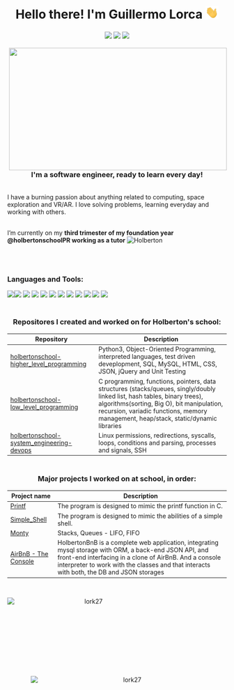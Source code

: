 <h1 align="center">Hello there! I'm Guillermo Lorca <img src="https://raw.githubusercontent.com/ABSphreak/ABSphreak/master/gifs/Hi.gif" width="30px"> </h1>
<h3 align="center"><a href="mailto:glorcalamadrid@gmail.com"><img src="https://img.shields.io/badge/EMAIL-red?style=for-the-badge"></a>
<a href="https://docs.google.com/document/d/1wvjYy02Inm4PZBOge_jW2cLoRVQUP5lo/edit?usp=sharing&ouid=103833059908245163410&rtpof=true&sd=true"><img src="https://img.shields.io/badge/RESUME-important?style=for-the-badge"></a>
<a href="https://www.linkedin.com/in/guillermo-lorca-lamadrid-a875abab/"><img src="https://img.shields.io/badge/LINKEDIN-blue?style=for-the-badge"></a>
</h3>
<img align="right" src="https://i.imgur.com/RfDPqJX.gif" width="500" height="281" />

<h3 align="center">I'm a software engineer, ready to learn every day!</h3>
<br />
I have a burning passion about anything related to computing, space exploration and VR/AR. I love solving problems, learning everyday and working with others.
<br />
<br />

I’m currently on my **third trimester of my foundation year @holbertonschoolPR working as a tutor**  <img src="https://blog.holbertonschool.com/wp-content/uploads/2019/04/avatar_profile.jpg" width="20" title="Holberton">

<br />
<br />
<h3 align="left">Languages and Tools:</h3>

<img src="https://img.shields.io/badge/-C -659ad2?style=flat&logo=c%2B%2B&"><img src="https://img.shields.io/badge/-Python-black?style=flat&logo=python"> 
<img src="https://img.shields.io/badge/-JavaScript-grey?style=flat&logo=javascript">
<img src="https://img.shields.io/badge/-MySQL-white?style=flat&logo=mysql">
<img src="http://img.shields.io/badge/-Git-F1502F?style=flat&logo=git&logoColor=FFFFFF">
<img src="http://img.shields.io/badge/-Github-000000?style=flat&logo=github&logoColor=FFFFFF">
<img src="http://img.shields.io/badge/-VScode-007ACC?style=flat&logo=VISUALSTUDIOCODE">
<img src="http://img.shields.io/badge/-React-purple?style=flat&logo=REACT">
<img src="http://img.shields.io/badge/-Flask-red?style=flat&logo=FLASK">
<img src="http://img.shields.io/badge/-Docker-112030?style=flat&logo=DOCKER">
<img src="http://img.shields.io/badge/-Nginx-0c3611?style=flat&logo=NGINX">
<img src="http://img.shields.io/badge/-Linux-black?style=flat&logo=LINUX">





<h3 align="center"><br>Repositores I created and worked on for Holberton's school:</h3> 

| Repository | Description |
| --- | --- |
| [ holbertonschool-higher_level_programming](https://github.com/lork27/holbertonschool-higher_level_programming) | Python3, Object-Oriented Programming, interpreted languages, test driven deveplopment, SQL, MySQL, HTML, CSS, JSON, jQuery and Unit Testing |
| [ holbertonschool-low_level_programming](https://github.com/lork27/holbertonschool-low_level_programming) | C programming, functions, pointers, data structures (stacks/queues, singly/doubly linked list, hash tables, binary trees), algorithms(sorting, Big O), bit manipulation, recursion, variadic functions, memory management, heap/stack, static/dynamic libraries |
| [ holbertonschool-system_engineering-devops](https://github.com/lork27/holberton-system_engineering-devops) | Linux permissions, redirections, syscalls, loops, conditions and parsing, processes and signals, SSH |
<h3 align="center"><br>Major projects I worked on at school, in order:</h3> 
  
| Project name | Description |
| --- | --- |
|[Printf](https://github.com/lork27/printf)| The program is designed to mimic the printf function in C.|
|[Simple_Shell](https://github.com/luisobregon21/simple_shell)| The program is designed to mimic the abilities of a simple shell. |
|[Monty](https://github.com/lork27/monty) | Stacks, Queues - LIFO, FIFO |
|[AirBnB - The Console](https://github.com/lork27/AirBnB_clone_2)| HolbertonBnB is a complete web application, integrating mysql storage with ORM, a back-end JSON API, and front-end interfacing in a clone of AirBnB. And a console interpreter to work with the classes and that interacts with both, the DB and JSON storages |
<br />

<p align="center"> <img align="left" src="https://github-readme-stats.vercel.app/api/top-langs?username=lork27&show_icons=true&locale=en&layout=compact&theme=radical" alt="lork27" width=380 height=180/> <img align="right" src="https://github-readme-stats.vercel.app/api?username=lork27&show_icons=true&theme=radical" alt="lork27" width=450 height=180/></p>
